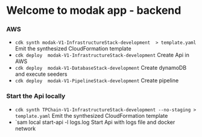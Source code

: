# Welcome to modak app - backend

### AWS 

* `cdk synth modak-V1-InfrastructureStack-development  > template.yaml` Emit the synthesized CloudFormation template
* `cdk deploy  modak-V1-InfrastructureStack-development` Create Api in AWS
* `cdk deploy  modak-V1-DatabaseStack-development` Create dynamoDB and execute seeders
* `cdk deploy  modak-V1-PipelineStack-development` Create pipeline 


 ### Start the Api locally 
- `cdk synth TPChain-V1-InfrastructureStack-development --no-staging > template.yaml` Emit the synthesized CloudFormation template
- `sam local start-api -l logs.log  Start Api with logs file and docker network

